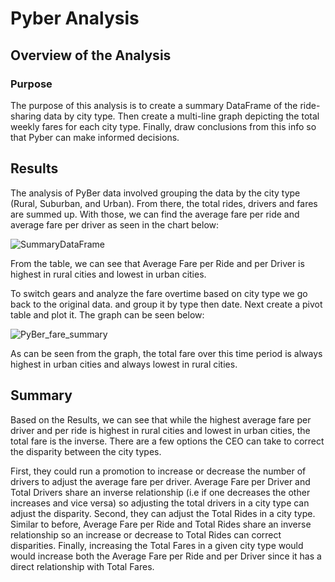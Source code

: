 


# Pyber Analysis

  

## Overview of the Analysis

  

### Purpose
The purpose of this analysis is to create a summary DataFrame of the ride-sharing data by city type. Then create a multi-line graph depicting the total weekly fares for each city type. Finally, draw conclusions from this info so that Pyber can make informed decisions.

  

## Results
The analysis of PyBer data involved grouping the data by the city type (Rural, Suburban, and Urban). From there, the total rides, drivers and fares are summed up. With those, we can find the average fare per ride and average fare per driver as seen in the chart below:

![SummaryDataFrame](Resources/SummaryDataFrame.png)

From the table, we can see that Average Fare per Ride and per Driver is highest in rural cities and lowest in urban cities.

To switch gears and analyze the fare overtime based on city type we go back to the original data. and group it by type then date. Next create a pivot table and plot it. The graph can be seen below:

![PyBer_fare_summary](Resources/PyBer_fare_summary.png)

  
As can be seen from the graph, the total fare over this time period is always highest in urban cities and always lowest in rural cities.

## Summary
Based on the Results, we can see that while the highest average fare per driver and per ride is highest in rural cities and lowest in urban cities, the total fare is the inverse. There are a few options the CEO can take to correct the disparity between the city types.

 First, they could run a promotion to increase or decrease the number of drivers to adjust the average fare per driver. Average Fare per Driver and Total Drivers share an inverse relationship (i.e if one decreases the other increases and vice versa) so adjusting the total drivers in a city type can adjust the disparity. Second, they can adjust the Total Rides in a city type. Similar to before, Average Fare per Ride and Total Rides share an inverse relationship so an increase or decrease to Total Rides can correct disparities. Finally, increasing the Total Fares in a given city type would would increase both the Average Fare per Ride and per Driver since it has a direct relationship with Total Fares. 
